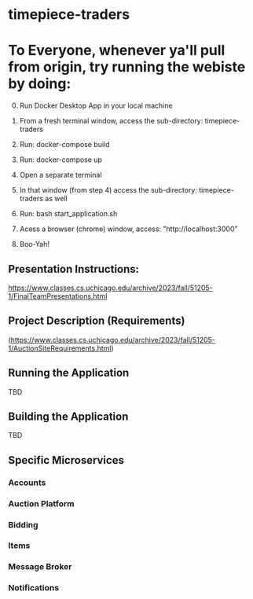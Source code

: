 # timepiece-traders

# To Everyone, whenever ya'll pull from origin, try running the webiste by doing:

0. Run Docker Desktop App in your local machine
1. From a fresh terminal window, access the sub-directory: timepiece-traders
2. Run: docker-compose build
3. Run: docker-compose up

4. Open a separate terminal 
5. In that window (from step 4) access the sub-directory: timepiece-traders as well
6. Run: bash start_application.sh
7. Acess a browser (chrome) window, access: "http://localhost:3000"
8. Boo-Yah!

## Presentation Instructions:
https://www.classes.cs.uchicago.edu/archive/2023/fall/51205-1/FinalTeamPresentations.html

## Project Description (Requirements)
(https://www.classes.cs.uchicago.edu/archive/2023/fall/51205-1/AuctionSiteRequirements.html)


## Running the Application
TBD


## Building the Application
TBD


## Specific Microservices
### Accounts


### Auction Platform


### Bidding


### Items


### Message Broker


### Notifications


